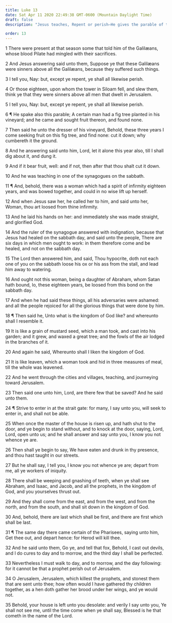 ```yaml
---
title: Luke 13
date: Sat Apr 11 2020 22:49:38 GMT-0600 (Mountain Daylight Time)
draft: false
description: "Jesus teaches, Repent or perish—He gives the parable of the barren fig tree, heals a woman on the Sabbath, and likens the kingdom of God to a mustard seed—He discusses whether few or many are saved and laments over Jerusalem."

order: 13
---
```

    
1 There were present at that season some that told him of the Galilæans, whose blood Pilate had mingled with their sacrifices.

2 And Jesus answering said unto them, Suppose ye that these Galilæans were sinners above all the Galilæans, because they suffered such things.

3 I tell you, Nay: but, except ye repent, ye shall all likewise perish.

4 Or those eighteen, upon whom the tower in Siloam fell, and slew them, think ye that they were sinners above all men that dwelt in Jerusalem.

5 I tell you, Nay: but, except ye repent, ye shall all likewise perish.

6 ¶ He spake also this parable; A certain man had a fig tree planted in his vineyard; and he came and sought fruit thereon, and found none.

7 Then said he unto the dresser of his vineyard, Behold, these three years I come seeking fruit on this fig tree, and find none: cut it down; why cumbereth it the ground.

8 And he answering said unto him, Lord, let it alone this year also, till I shall dig about it, and dung it.

9 And if it bear fruit, well: and if not, then after that thou shalt cut it down.

10 And he was teaching in one of the synagogues on the sabbath.

11 ¶ And, behold, there was a woman which had a spirit of infirmity eighteen years, and was bowed together, and could in no wise lift up herself.

12 And when Jesus saw her, he called her to him, and said unto her, Woman, thou art loosed from thine infirmity.

13 And he laid his hands on her: and immediately she was made straight, and glorified God.

14 And the ruler of the synagogue answered with indignation, because that Jesus had healed on the sabbath day, and said unto the people, There are six days in which men ought to work: in them therefore come and be healed, and not on the sabbath day.

15 The Lord then answered him, and said, Thou hypocrite, doth not each one of you on the sabbath loose his ox or his ass from the stall, and lead him away to watering.

16 And ought not this woman, being a daughter of Abraham, whom Satan hath bound, lo, these eighteen years, be loosed from this bond on the sabbath day.

17 And when he had said these things, all his adversaries were ashamed: and all the people rejoiced for all the glorious things that were done by him.

18 ¶ Then said he, Unto what is the kingdom of God like? and whereunto shall I resemble it.

19 It is like a grain of mustard seed, which a man took, and cast into his garden; and it grew, and waxed a great tree; and the fowls of the air lodged in the branches of it.

20 And again he said, Whereunto shall I liken the kingdom of God.

21 It is like leaven, which a woman took and hid in three measures of meal, till the whole was leavened.

22 And he went through the cities and villages, teaching, and journeying toward Jerusalem.

23 Then said one unto him, Lord, are there few that be saved? And he said unto them.

24 ¶ Strive to enter in at the strait gate: for many, I say unto you, will seek to enter in, and shall not be able.

25 When once the master of the house is risen up, and hath shut to the door, and ye begin to stand without, and to knock at the door, saying, Lord, Lord, open unto us; and he shall answer and say unto you, I know you not whence ye are.

26 Then shall ye begin to say, We have eaten and drunk in thy presence, and thou hast taught in our streets.

27 But he shall say, I tell you, I know you not whence ye are; depart from me, all ye workers of iniquity.

28 There shall be weeping and gnashing of teeth, when ye shall see Abraham, and Isaac, and Jacob, and all the prophets, in the kingdom of God, and you yourselves thrust out.

29 And they shall come from the east, and from the west, and from the north, and from the south, and shall sit down in the kingdom of God.

30 And, behold, there are last which shall be first, and there are first which shall be last.

31 ¶ The same day there came certain of the Pharisees, saying unto him, Get thee out, and depart hence: for Herod will kill thee.

32 And he said unto them, Go ye, and tell that fox, Behold, I cast out devils, and I do cures to day and to morrow, and the third day I shall be perfected.

33 Nevertheless I must walk to day, and to morrow, and the day following: for it cannot be that a prophet perish out of Jerusalem.

34 O Jerusalem, Jerusalem, which killest the prophets, and stonest them that are sent unto thee; how often would I have gathered thy children together, as a hen doth gather her brood under her wings, and ye would not.

35 Behold, your house is left unto you desolate: and verily I say unto you, Ye shall not see me, until the time come when ye shall say, Blessed is he that cometh in the name of the Lord.
